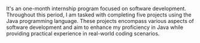 It's an one-month internship program focused on software development. Throughout this period, I am tasked with completing five projects using the Java programming language. These projects encompass various aspects of software development and aim to enhance my proficiency in Java while providing practical experience in real-world coding scenarios.
